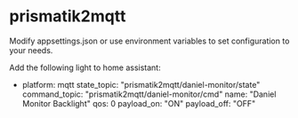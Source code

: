 # prismatik2mqtt

Modify appsettings.json or use environment variables to set configuration to your needs.

Add the following light to home assistant:

- platform: mqtt
  state_topic: "prismatik2mqtt/daniel-monitor/state"
  command_topic: "prismatik2mqtt/daniel-monitor/cmd"
  name: "Daniel Monitor Backlight"
  qos: 0
  payload_on: "ON"
  payload_off: "OFF"
